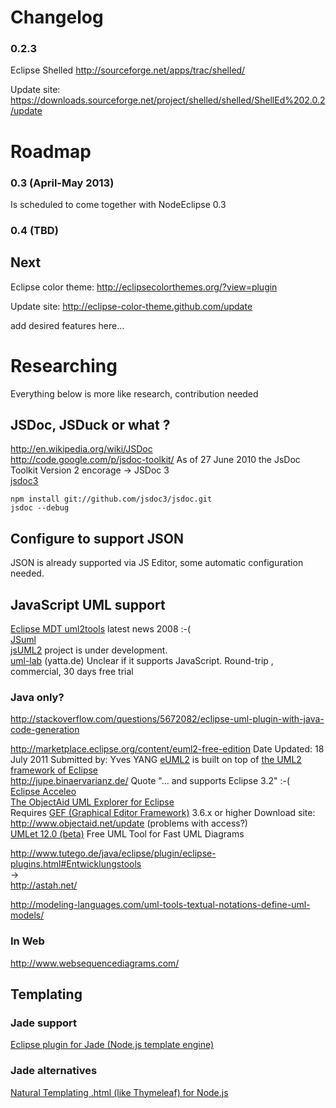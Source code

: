 
# Changelog

### 0.2.3

Eclipse Shelled
http://sourceforge.net/apps/trac/shelled/ 

Update site: https://downloads.sourceforge.net/project/shelled/shelled/ShellEd%202.0.2/update

# Roadmap

### 0.3 (April-May 2013)

Is scheduled to come together with NodeEclipse 0.3

### 0.4 (TBD)

## Next

Eclipse color theme:
http://eclipsecolorthemes.org/?view=plugin 
 
Update site: http://eclipse-color-theme.github.com/update 
 
add desired features here...

# Researching

Everything below is more like research, contribution needed

## JSDoc, JSDuck or what ?

http://en.wikipedia.org/wiki/JSDoc  
http://code.google.com/p/jsdoc-toolkit/  As of 27 June 2010 the JsDoc Toolkit Version 2 encorage -> JSDoc 3  
[jsdoc3](https://github.com/jsdoc3/jsdoc)  

	npm install git://github.com/jsdoc3/jsdoc.git
	jsdoc --debug
	
## Configure to support JSON

JSON is already supported via JS Editor, some automatic configuration needed. 
	
## JavaScript UML support

[Eclipse MDT uml2tools](http://www.eclipse.org/modeling/mdt/?project=uml2tools#uml2tools) latest news 2008 :-(  
[JSuml](http://jsuml.gaertner-network.de/)  
[jsUML2](http://code.google.com/p/jsuml2/)  project is under development.  
[uml-lab](http://www.uml-lab.com/en/uml-lab/) (yatta.de) Unclear if it supports JavaScript. Round-trip , commercial, 30 days free trial  

### Java only?

http://stackoverflow.com/questions/5672082/eclipse-uml-plugin-with-java-code-generation  

http://marketplace.eclipse.org/content/euml2-free-edition  Date Updated: 18 July 2011 Submitted by: Yves YANG
[eUML2](http://www.soyatec.com/euml2/features/) is built
 on top of [the UML2 framework of Eclipse](http://www.eclipse.org/modeling/mdt/?project=uml2)   
http://jupe.binaervarianz.de/  Quote "... and supports Eclipse 3.2" :-(  
[Eclipse Acceleo](http://www.eclipse.org/acceleo/)  
[The ObjectAid UML Explorer for Eclipse](http://objectaid.com/)   
 Requires [GEF (Graphical Editor Framework)](http://www.eclipse.org/gef/) 3.6.x or higher
 Download site: http://www.objectaid.net/update  (problems with access?)   
[UMLet 12.0 (beta)](http://www.umlet.com/) Free UML Tool for Fast UML Diagrams

http://www.tutego.de/java/eclipse/plugin/eclipse-plugins.html#Entwicklungstools  
->  
http://astah.net/    

http://modeling-languages.com/uml-tools-textual-notations-define-uml-models/  

### In Web 

http://www.websequencediagrams.com/

## Templating

### Jade support

[Eclipse plugin for Jade (Node.js template engine)](http://stackoverflow.com/questions/15610410/eclipse-plugin-for-jade-node-js-template-engine/15610469)

### Jade alternatives

[Natural Templating .html (like Thymeleaf) for Node.js](http://stackoverflow.com/questions/15652602/natural-templating-html-like-thymeleaf-for-node-js)
